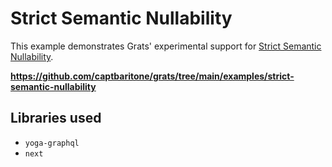 # Strict Semantic Nullability

This example demonstrates Grats' experimental support for [Strict Semantic Nullability](../05-guides/04-strict-semantic-nullability.mdx).

**https://github.com/captbaritone/grats/tree/main/examples/strict-semantic-nullability**

## Libraries used

- `yoga-graphql`
- `next`
